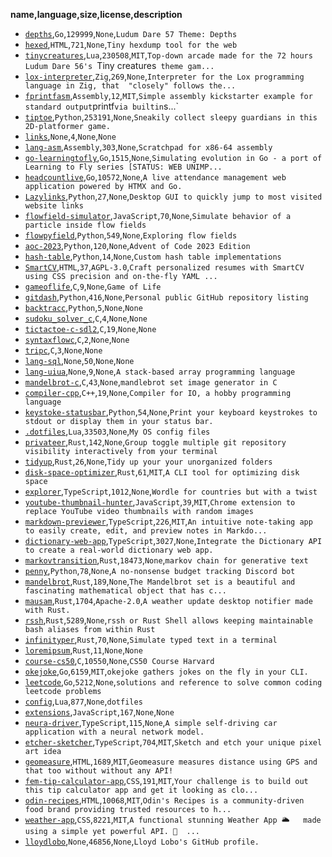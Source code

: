 __name,language,size,license,description__
* [`depths`](https://github.com/lloydlobo/depths),`Go`,`129999`,`None`,`Ludum Dare 57 Theme: Depths`
* [`hexed`](https://github.com/lloydlobo/hexed),`HTML`,`721`,`None`,`Tiny hexdump tool for the web`
* [`tinycreatures`](https://github.com/lloydlobo/tinycreatures),`Lua`,`230508`,`MIT`,`Top-down arcade made for the 72 hours Ludum Dare 56's `Tiny creatures` theme gam...`
* [`lox-interpreter`](https://github.com/lloydlobo/lox-interpreter),`Zig`,`269`,`None`,`Interpreter for the Lox programming language in Zig, that  "closely" follows the...`
* [`fprintfasm`](https://github.com/lloydlobo/fprintfasm),`Assembly`,`12`,`MIT`,` Simple assembly kickstarter example for standard output `printf` via builtin `s...`
* [`tiptoe`](https://github.com/lloydlobo/tiptoe),`Python`,`253191`,`None`,`Sneakily collect sleepy guardians in this 2D-platformer game.`
* [`links`](https://github.com/lloydlobo/links),`None`,`4`,`None`,`None`
* [`lang-asm`](https://github.com/lloydlobo/lang-asm),`Assembly`,`303`,`None`,`Scratchpad for x86-64 assembly`
* [`go-learningtofly`](https://github.com/lloydlobo/go-learningtofly),`Go`,`1515`,`None`,`Simulating evolution in Go - a port of Learning to Fly series [STATUS: WEB UNIMP...`
* [`headcountlive`](https://github.com/lloydlobo/headcountlive),`Go`,`10572`,`None`,`A live attendance management web application powered by HTMX and Go.`
* [`Lazylinks`](https://github.com/lloydlobo/Lazylinks),`Python`,`27`,`None`,`Desktop GUI to quickly jump to most visited website links`
* [`flowfield-simulator`](https://github.com/lloydlobo/flowfield-simulator),`JavaScript`,`70`,`None`,`Simulate behavior of a particle inside flow fields`
* [`flowpyfield`](https://github.com/lloydlobo/flowpyfield),`Python`,`549`,`None`,`Exploring flow fields`
* [`aoc-2023`](https://github.com/lloydlobo/aoc-2023),`Python`,`120`,`None`,`Advent of Code 2023 Edition`
* [`hash-table`](https://github.com/lloydlobo/hash-table),`Python`,`14`,`None`,`Custom hash table implementations`
* [`SmartCV`](https://github.com/lloydlobo/SmartCV),`HTML`,`37`,`AGPL-3.0`,`Craft personalized resumes with SmartCV using CSS precision and on-the-fly YAML ...`
* [`gameoflife`](https://github.com/lloydlobo/gameoflife),`C`,`9`,`None`,`Game of Life`
* [`gitdash`](https://github.com/lloydlobo/gitdash),`Python`,`416`,`None`,`Personal public GitHub repository listing`
* [`backtracc`](https://github.com/lloydlobo/backtracc),`Python`,`5`,`None`,`None`
* [`sudoku_solver_c`](https://github.com/lloydlobo/sudoku_solver_c),`C`,`4`,`None`,`None`
* [`tictactoe-c-sdl2`](https://github.com/lloydlobo/tictactoe-c-sdl2),`C`,`19`,`None`,`None`
* [`syntaxflowc`](https://github.com/lloydlobo/syntaxflowc),`C`,`2`,`None`,`None`
* [`tripc`](https://github.com/lloydlobo/tripc),`C`,`3`,`None`,`None`
* [`lang-sql`](https://github.com/lloydlobo/lang-sql),`None`,`50`,`None`,`None`
* [`lang-uiua`](https://github.com/lloydlobo/lang-uiua),`None`,`9`,`None`,`A stack-based array programming language`
* [`mandelbrot-c`](https://github.com/lloydlobo/mandelbrot-c),`C`,`43`,`None`,`mandlebrot set image generator in C`
* [`compiler-cpp`](https://github.com/lloydlobo/compiler-cpp),`C++`,`19`,`None`,`Compiler for IO, a hobby programming language`
* [`keystoke-statusbar`](https://github.com/lloydlobo/keystoke-statusbar),`Python`,`54`,`None`,`Print your keyboard keystrokes to stdout or display them in your status bar.`
* [`.dotfiles`](https://github.com/lloydlobo/.dotfiles),`Lua`,`33503`,`None`,`My OS config files`
* [`privateer`](https://github.com/lloydlobo/privateer),`Rust`,`142`,`None`,`Group toggle multiple git repository visibility interactively from your terminal`
* [`tidyup`](https://github.com/lloydlobo/tidyup),`Rust`,`26`,`None`,`Tidy up your your unorganized folders`
* [`disk-space-optimizer`](https://github.com/lloydlobo/disk-space-optimizer),`Rust`,`61`,`MIT`,`A CLI tool for optimizing disk space`
* [`explorer`](https://github.com/lloydlobo/explorer),`TypeScript`,`1012`,`None`,`Wordle for countries but with a twist`
* [`youtube-thumbnail-hunter`](https://github.com/lloydlobo/youtube-thumbnail-hunter),`JavaScript`,`39`,`MIT`,`Chrome extension to replace YouTube video thumbnails with random images`
* [`markdown-previewer`](https://github.com/lloydlobo/markdown-previewer),`TypeScript`,`226`,`MIT`,`An intuitive note-taking app to easily create, edit, and preview notes in Markdo...`
* [`dictionary-web-app`](https://github.com/lloydlobo/dictionary-web-app),`TypeScript`,`3027`,`None`,`Integrate the Dictionary API to create a real-world dictionary web app.`
* [`markovtransition`](https://github.com/lloydlobo/markovtransition),`Rust`,`18473`,`None`,`markov chain for generative text`
* [`penny`](https://github.com/lloydlobo/penny),`Python`,`78`,`None`,`A no-nonsense budget tracking Discord bot`
* [`mandelbrot`](https://github.com/lloydlobo/mandelbrot),`Rust`,`189`,`None`,`The Mandelbrot set is a beautiful and fascinating mathematical object that has c...`
* [`mausam`](https://github.com/lloydlobo/mausam),`Rust`,`1704`,`Apache-2.0`,`A weather update desktop notifier made with Rust.`
* [`rssh`](https://github.com/lloydlobo/rssh),`Rust`,`5289`,`None`,`rssh or Rust Shell allows keeping maintainable bash aliases from within Rust`
* [`infinityper`](https://github.com/lloydlobo/infinityper),`Rust`,`70`,`None`,`Simulate typed text in a terminal`
* [`loremipsum`](https://github.com/lloydlobo/loremipsum),`Rust`,`11`,`None`,`None`
* [`course-cs50`](https://github.com/lloydlobo/course-cs50),`C`,`10550`,`None`,`CS50 Course Harvard`
* [`okejoke`](https://github.com/lloydlobo/okejoke),`Go`,`6159`,`MIT`,`okejoke gathers jokes on the fly in your CLI.`
* [`leetcode`](https://github.com/lloydlobo/leetcode),`Go`,`5212`,`None`,`solutions and reference to solve common coding leetcode problems`
* [`config`](https://github.com/lloydlobo/config),`Lua`,`877`,`None`,`dotfiles`
* [`extensions`](https://github.com/lloydlobo/extensions),`JavaScript`,`167`,`None`,`None`
* [`neura-driver`](https://github.com/lloydlobo/neura-driver),`TypeScript`,`115`,`None`,`A simple self-driving car application with a neural network model.`
* [`etcher-sketcher`](https://github.com/lloydlobo/etcher-sketcher),`TypeScript`,`704`,`MIT`,`Sketch and etch your unique pixel art idea`
* [`geomeasure`](https://github.com/lloydlobo/geomeasure),`HTML`,`1689`,`MIT`,`Geomeasure measures distance using GPS and that too without without any API!`
* [`fem-tip-calculator-app`](https://github.com/lloydlobo/fem-tip-calculator-app),`CSS`,`191`,`MIT`,`Your challenge is to build out this tip calculator app and get it looking as clo...`
* [`odin-recipes`](https://github.com/lloydlobo/odin-recipes),`HTML`,`10068`,`MIT`,`Odin's Recipes is a community-driven food brand providing trusted resources to h...`
* [`weather-app`](https://github.com/lloydlobo/weather-app),`CSS`,`8221`,`MIT`,`A functional stunning Weather App 🌥️   made using a simple yet powerful API. 👀  ...`
* [`lloydlobo`](https://github.com/lloydlobo/lloydlobo),`None`,`46856`,`None`,`Lloyd Lobo's GitHub profile.`
